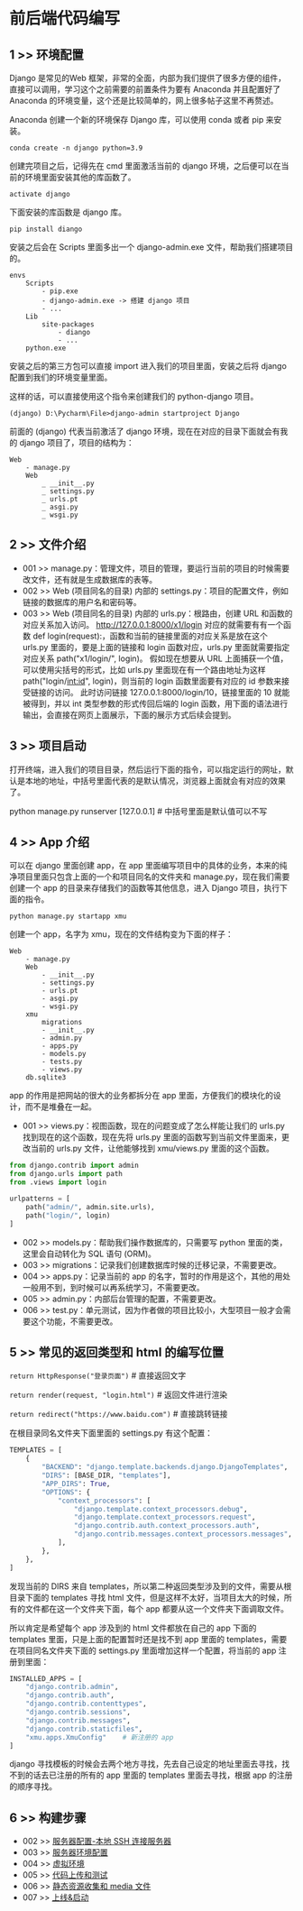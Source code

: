 # 前后端代码编写

## 1 >> 环境配置

Django 是常见的Web 框架，非常的全面，内部为我们提供了很多方便的组件，直接可以调用，学习这个之前需要的前置条件为要有 Anaconda 并且配置好了 Anaconda 的环境变量，这个还是比较简单的，网上很多帖子这里不再赘述。

Anaconda 创建一个新的环境保存 Django 库，可以使用 conda 或者 pip 来安装。

`conda create -n django python=3.9`

创建完项目之后，记得先在 cmd 里面激活当前的 django 环境，之后便可以在当前的环境里面安装其他的库函数了。

`activate django`

下面安装的库函数是 django 库。

`pip install diango`

安装之后会在 Scripts 里面多出一个 django-admin.exe 文件，帮助我们搭建项目的。

```
envs 
    Scripts
        - pip.exe
        - django-admin.exe -> 搭建 django 项目
        - ...
    Lib 
        site-packages
            - diango
            - ...
    python.exe
```

安装之后的第三方包可以直接 import 进入我们的项目里面，安装之后将 django 配置到我们的环境变量里面。

这样的话，可以直接使用这个指令来创建我们的 python-django 项目。

`(django) D:\Pycharm\File>django-admin startproject Django`

前面的 (django) 代表当前激活了 django 环境，现在在对应的目录下面就会有我的 django 项目了，项目的结构为：

```
Web
    - manage.py
    Web
        _ __init__.py
        _ settings.py
        _ urls.pt
        _ asgi.py
        _ wsgi.py
```

## 2 >> 文件介绍

- 001 >> manage.py：管理文件，项目的管理，要运行当前的项目的时候需要改文件，还有就是生成数据库的表等。
- 002 >> Web (项目同名的目录) 内部的 settings.py：项目的配置文件，例如链接的数据库的用户名和密码等。
- 003 >> Web (项目同名的目录) 内部的 urls.py：根路由，创建 URL 和函数的对应关系加入访问。
    http://127.0.0.1:8000/x1/login 对应的就需要有有一个函数 def login(request):，函数和当前的链接里面的对应关系是放在这个 urls.py 里面的，要是上面的链接和 login 函数对应，urls.py 里面就需要指定对应关系 path("x1/login/", login)。
    假如现在想要从 URL 上面捕获一个值，可以使用尖括号的形式，比如 urls.py 里面现在有一个路由地址为这样 path("login/<int:id>", login)，则当前的 login 函数里面要有对应的 id 参数来接受链接的访问。
    此时访问链接 127.0.0.1:8000/login/10，链接里面的 10 就能被得到，并以 int 类型参数的形式传回后端的 login 函数，用下面的语法进行输出，会直接在网页上面展示，下面的展示方式后续会提到。

## 3 >> 项目启动

打开终端，进入我们的项目目录，然后运行下面的指令，可以指定运行的网址，默认是本地的地址，中括号里面代表的是默认情况，浏览器上面就会有对应的效果了。

python manage.py runserver [127.0.0.1] # 中括号里面是默认值可以不写

## 4 >> App 介绍

可以在 django 里面创建 app，在 app 里面编写项目中的具体的业务，本来的纯净项目里面只包含上面的一个和项目同名的文件夹和 manage.py，现在我们需要创建一个 app 的目录来存储我们的函数等其他信息，进入 Django 项目，执行下面的指令。

`python manage.py startapp xmu`

创建一个 app，名字为 xmu，现在的文件结构变为下面的样子：

```
Web
    - manage.py
    Web
        - __init__.py
        - settings.py
        - urls.pt
        - asgi.py
        - wsgi.py
    xmu
        migrations
        - __init__.py
        - admin.py
        - apps.py
        - models.py
        - tests.py
        - views.py
    db.sqlite3
```

app 的作用是把网站的很大的业务都拆分在 app 里面，方便我们的模块化的设计，而不是堆叠在一起。

- 001 >> views.py：视图函数，现在的问题变成了怎么样能让我们的 urls.py 找到现在的这个函数，现在先将 urls.py 里面的函数写到当前文件里面来，更改当前的 urls.py 文件，让他能够找到 xmu/views.py 里面的这个函数。

```python
from django.contrib import admin
from django.urls import path
from .views import login

urlpatterns = [
    path("admin/", admin.site.urls),
    path("login/", login)
]
```

- 002 >> models.py：帮助我们操作数据库的，只需要写 python 里面的类，这里会自动转化为 SQL 语句 (ORM)。
- 003 >> migrations：记录我们创建数据库时候的迁移记录，不需要更改。
- 004 >> apps.py：记录当前的 app 的名字，暂时的作用是这个，其他的用处一般用不到，到时候可以再系统学习，不需要更改。
- 005 >> admin.py：内部后台管理的配置，不需要更改。
- 006 >> test.py：单元测试，因为作者做的项目比较小，大型项目一般才会需要这个功能，不需要更改。

## 5 >> 常见的返回类型和 html 的编写位置

`return HttpResponse("登录页面")` # 直接返回文字

`return render(request, "login.html")` # 返回文件进行渲染

`return redirect("https://www.baidu.com")` # 直接跳转链接

在根目录同名文件夹下面里面的 settings.py 有这个配置：

```python
TEMPLATES = [
    {
        "BACKEND": "django.template.backends.django.DjangoTemplates",
        "DIRS": [BASE_DIR, "templates"],
        "APP_DIRS": True,
        "OPTIONS": {
            "context_processors": [
                "django.template.context_processors.debug",
                "django.template.context_processors.request",
                "django.contrib.auth.context_processors.auth",
                "django.contrib.messages.context_processors.messages",
            ],
        },
    },
]
```

发现当前的 DIRS 来自 templates，所以第二种返回类型涉及到的文件，需要从根目录下面的 templates 寻找 html 文件，但是这样不太好，当项目太大的时候，所有的文件都在这一个文件夹下面，每个 app 都要从这一个文件夹下面调取文件。

所以肯定是希望每个 app 涉及到的 html 文件都放在自己的 app 下面的 templates 里面，只是上面的配置暂时还是找不到 app 里面的 templates，需要在项目同名文件夹下面的 settings.py 里面增加这样一个配置，将当前的 app 注册到里面：

```python
INSTALLED_APPS = [
    "django.contrib.admin",
    "django.contrib.auth",
    "django.contrib.contenttypes",
    "django.contrib.sessions",
    "django.contrib.messages",
    "django.contrib.staticfiles",
    "xmu.apps.XmuConfig"    # 新注册的 app
]
```

django 寻找模板的时候会去两个地方寻找，先去自己设定的地址里面去寻找，找不到的话去已注册的所有的 app 里面的 templates 里面去寻找，根据 app 的注册的顺序寻找。

## 6 >> 构建步骤

- 002 >> [服务器配置-本地 SSH 连接服务器](https://github.com/fangqing408/03-xmu-llap/blob/master/recognition/002.md)
- 003 >> [服务器环境配置](https://github.com/fangqing408/03-xmu-llap/blob/master/recognition/003.md)
- 004 >> [虚拟环境](https://github.com/fangqing408/03-xmu-llap/blob/master/recognition/004.md)
- 005 >> [代码上传和测试](https://github.com/fangqing408/03-xmu-llap/blob/master/recognition/005.md)
- 006 >> [静态资源收集和 media 文件](https://github.com/fangqing408/03-xmu-llap/blob/master/recognition/006.md)
- 007 >> [上线&启动](https://github.com/fangqing408/03-xmu-llap/blob/master/recognition/007.md)
